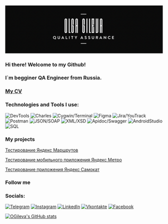 ![Header](https://github.com/OGileva/OGileva/blob/main/assets/logo2.png)

### Hi there! Welcome to my Github!
### I`m begginer QA Engineer from Russia.

### [My CV](https://github.com/OGileva/CV/blob/main/%D0%9E%D0%BB%D1%8C%D0%B3%D0%B0%20%D0%93%D0%B8%D0%BB%D0%B5%CC%88%D0%B2%D0%B0%20(1).pdf)

### Technologies and Tools I use: 
![DevTools](https://img.shields.io/badge/DevTools-74aa9c?style=for-the-badge&logo=devpost&logoColor=white)
![Charles](https://img.shields.io/badge/Charles-CFE3EB?style=for-the-badge&logo=Charles&logoColor=white)
![Cygwin/Terminal](https://img.shields.io/badge/Cygwin/Terminal-00F705?style=for-the-badge&logo=gnometerminal&logoColor=white)
![Figma](https://img.shields.io/badge/Figma-F76D5F?style=for-the-badge&logo=Figma&logoColor=white)
![Jira/YouTrack](https://img.shields.io/badge/Jira/YouTrack-825FF2?style=for-the-badge&logo=Jira&logoColor=white)
![Postman](https://img.shields.io/badge/Jira/Postman-F76836?style=for-the-badge&logo=Postman&logoColor=white)
![JSON/SOAP](https://img.shields.io/badge/JSON/SOAP-1D003E?style=for-the-badge&logo=JSON&logoColor=white)
![XML/XSD](https://img.shields.io/badge/XML/XSD-EB971E?style=for-the-badge&logo=XML&logoColor=white)
![Apidoc/Swagger](https://img.shields.io/badge/Apidoc/Swagger-81B93E?style=for-the-badge&logo=Swagger&logoColor=white)
![AndroidStudio](https://img.shields.io/badge/AndroidStudio-4081EC?style=for-the-badge&logo=androidstudio&logoColor=white)
![SQL](https://img.shields.io/badge/SQL-246FBC?style=for-the-badge&logo=SQL&logoColor=white)

### My projects
[Тестирование Яндекс Маршрутов](https://github.com/OGileva/qa-routes)

[Тестирование мобильного приложения Яндекс Метро](https://github.com/OGileva/yandexmetro_mobile)

[Тестирование приложения Яндекс Самокат](https://github.com/OGileva/diplom-qa-yandex)

### Follow me
### Socials:
[![Telegram](https://img.shields.io/badge/-Telegram-E5C2B6?style=for-the-badge&logo=telegram&logoColor=27A0D9)](https://t.me/ohtakemydrama)
[![Instagram](https://img.shields.io/badge/-Instagram-E5C2B6?style=for-the-badge&logo=instagram&logoColor=B4068E)](https://www.instagram.com/ohtakemydrama)
[![LinkedIn](https://img.shields.io/badge/-LinkedIn-E5C2B6?style=for-the-badge&logo=linkedin&logoColor=007BB6)](https://www.linkedin.com/in/ohtakemydrama/)
[![Vkontakte](https://img.shields.io/badge/-Vkontakte-E5C2B6?style=for-the-badge&logo=Vk&logoColor=4F7DB3)](https://vk.com/ohtakemydrama)
[![Facebook](https://img.shields.io/badge/-Facebook-E5C2B6?style=for-the-badge&logo=Facebook&logoColor=1195F5)](https://www.facebook.com/)

[![OGileva's GitHub stats](https://github-readme-stats.vercel.app/api?username=OGileva)](https://github.com/OGileva/github-readme-stats)
